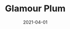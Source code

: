 ---
description: "Pattern%3A%20Glamour%20%7C%20Width%3A%2054%u201D%20%7C%20Content%3A%2080%25%20PVC%2C%2020%25%20Polyurethane%20%7C%20Abrasion%3A%20100%2C000%20Double%20Rubs%20-%20Wyzenbeek%20Method%20%7C%20Repeat%3A%20None%20%7C%20Flammability%3A%20NFPA%20260%20%7C%20Applications%3A%20Contract%20/%20Hospitality%2C%20Residential%20%7C%2040%20Yard%20Minimum%20%7C%20"
tags: 
  - "Lark Fontaine"
  - "Glamour"
  - "Textiles"
image_primary: "img/Plum_887b4ed2-d2f0-4f7f-92e4-827594d40645_large.jpg"
href: "https://www.larkfontaine.com/collections/textiles/products/glamour-plum"
designer: "Lark Fontaine"
title: "Glamour Plum"
category: "Textiles"
subtitle: ""
manufacturer: "Lark Fontaine"
slug: "/manufacturers/lark-fontaine/textiles/lark-fontaine-glamour-plum"
date: "2021-04-01"
---